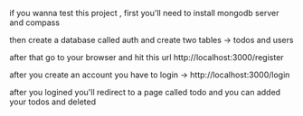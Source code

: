 if you wanna test this project , first you'll need to install mongodb server and compass 

then create a database called auth and create two tables -> todos and users

after that go to your browser and hit this url http://localhost:3000/register

after you create an account you have to login -> http://localhost:3000/login

after you logined you'll redirect to a page called todo and you can added your todos and deleted 
